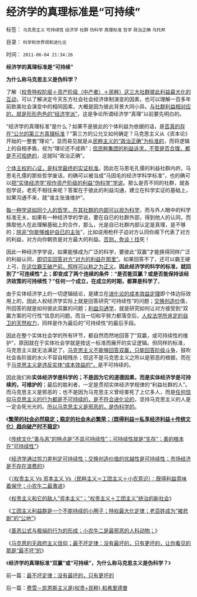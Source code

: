 # 经济学的真理标准是“可持续”

标签： `马克思主义` `可持续性` `经济学` `社群` `伪科学` `真理标准` `哲学` `政治正确` `乌托邦` 

目录： `科学和世界观和进化论`

时间： `2011-06-04 21:34:26`

**经济学的真理标准是“可持续”**

**为什么称马克思主义是伪科学？**

了解（[权贵特权阶层＋资产阶级（中产者）＋民粹）这三大社群彼此利益最大化的互动](../../../2009/9/18/社会三权利益博羿的二对一组合.md)，可以了解决定今天东方社会社会经济体制演变的因素，也可以理解一百多年前欧美社会演变中的相同因素，大概是因为彼此背景大同小异。[与社群利益相对应的，就是形形色色的“经济学派”](../../../2009/12/24/什么是经济学？什么是经济学派？.md)，这是争论所谓经济学“真理”以前要先明白的。

“经济学的真理标准”是什么？如果不是彼此的个体利益为依据的话，是[否真的存在“公允的第三方真理标准](../../../2010/12/22/私有制有无比的优越性;人与人的差异推动社会前进；.md)？”第三方的公允又如何确定？马克思主义从《资本论》开始的一整套“理论”，显而易见就是从[民粹主义的“政治正确”为标准的](../../../2011/3/14/政治正确，道德正确和利益正确.md)，而将逻辑上的自相矛盾，视为“理论还不成熟”；[但民粹集团的利益诉求，不管是否合理，都是不可拒绝的](../../../2009/9/26/科学就是发展观！政府是抵制极左民粹乌托邦的中流砥柱.md)，这就叫“政治正确”。

[个体主权的心证，是科学最终的实证标准](../../../2011/3/2/个体意识主权不是信仰：你的意识，不是别人的意识.md)。因此在马恩毛孔儒的利益社群内疻，马恩毛孔儒的那些哲学废话，的确可以被当成“马因毛的经济学科学标准”，也的确可以[把“实体经济学”视作资产阶级的利益“伪科学”学说](../../../2010/12/13/呼吁股市计划经济的市场公害.md)。那么是否不同的社群，就各抱学说，老死不相往来呢？答案在于彼此的利益沟通，建立在科学实证的基础上，如果沟通不来，就“谁主张谁维护”。

[每一种学说如同个人的哲学，在其社群的内部可以视为科学](http://darthvad.blog.163.com/blog/static/53399470201062905157718/)，而与外人眼中的科学标准无关。如果有一种经济学的学说，要在自已的社群外部，得到他人的认同，而换取他人在此理解基础上的合作，那么，光是自已社群内部认定是真理，是不够的；[除非“你能够维护自已的主张](../../../2010/5/12/法治什么条件下是合理的？是低成本的？.md)”，比如说用枪杆子迫对方认同你阁下代表了对方的利益，对方向你朝贡是对方最大的利益。[否则，免谈！找](../../../2011/2/7/大刀向着鬼子们的头上砍去！.md)死！

因此一种经济学学说，如果能够成为广泛的科学，要彼此“双赢”才能换得同样广泛的利益认同，[即切实回答对方“对方的利益在那里”](../../../2011/3/3/中国传统议论文“三要素”的沟通含义.md)。如果回答不了，还可以霸王硬上弓，[在这位霸王破产前，照样可以称之为正义](../../../2009/12/17/正义向善的战争，和不正义的战争.md)。**因此经济学的科学的标准，就回到了“可连续性”上；即变成了两个连续的条件：“是否能双赢？或是否能保持该经济政策的可持续性？”任何一个成立，在成立的时期，都算是科学了**。

由于实体经济学上的一切逻辑结论，是建立在[进化论的成本效益定理](../../../2010/1/15/进化论本质规律就是成本效益定律.md)即个体边际效用上的，因此人权经济学实际上就是回答研究“可持续性”的问题；[交换创造价](../../../2011/3/13/流通是最根本的生产力.md)值，所回答的就是如何彼此双赢的问题；[利益沟通学](../../../2011/3/1/为人类和平与和解而探索的科学.md)，就是研究如何让对方接受到“双赢方案的可行性”信息的问题。而当一切和平努力都落空后，[人权法学所肯定的自卫的天然权力](../../../2011/2/22/什么是人权普世价值观的根本正义？.md)，同样是作为最后的“可持续性”的最后手段。

因此在整个实体社会学的所有环节，都自然而然地回答了“双赢，或可持续性的维护”，原因就在于实体社会学就是按这一标准而展开的实证逻辑。但同样的标准，马克思主义就无法满足了。[马克思主义不能够回答双赢，只能回答阶级斗争](../../../2010/12/2/马克思阶级斗争观点和社会政治模型.md)，鼓吹社会各阶层的水火不容自相残杀；但这不是马克思主义之所以是邪恶的根据，而在于[马克思主义是违反实体“成本效益的”，](../../../2009/12/7/经济学中的科学和最朴素的成本效益定律.md)是不可持续的。

因此我们称**实体经济学是科学的；不是因为它的道德因素，而是实体经济学是可持续的，可维护的**；最后的胜利者，一定是贯彻实体经济学规律的“利益社群的人”。而马克思主义是邪恶的；也不是因为马克思主义曾经害死了上亿多人，而是[任何信仰马克思主义的行为都是不可持续的，是不符合进化论的](../../../2009/11/9/生物学，进化论，基督教和马克思主义.md)，坚持马克思主义的人是一定会死光光的。[所以马克思主义是邪恶的，是伪科学的](../../../2009/9/16/亵渎自然母亲的“发展就是硬道理”.md)。

《[**繁荣的社会必然稳定；稳定的社会未必繁荣；（既得利益＝私享经济利益＋传统文化）趋向破产时不稳定**](../../../2011/6/1/稳定的社会和稳定的改革.md)》

《[传统文化“善与恶”的特点是“不具可持续性”；可持续性就是“生存”；善的根本在“可持续性”](../../../2011/6/1/“大公无私”是至善还是至恶？.md)》

《[经济学通过剪刀差判定可持续性；交换创造价值的优越性是可持续性；市场经济是不存在浪费的](../../../2011/6/2/市场经济确保可持续性.md)》

《[（权贵主义 Vs 资本主义 Vs（民粹主义＝工团主义＋小农意识）：既得利益意味着保守；小农牛二最激进](../../../2011/6/2/资本主义和权贵主义和小农牛二.md)》

《[权贵主义和它的敌人“资本主义”；“权贵主义＋工团主义”统治的新社会](../../../2011/6/3/工团主义征服资本家成为新权贵.md)》

《[工团主义利益群是一个不能持续的小圈子；特权最大化定律；老百姓成为“被悲剧”的“公地”](../../../2011/6/3/工团主义的特权最大化.md)》

《[善恶公式与极端的行为的形成；小农牛二是最邪恶的人科动物；](../../../2011/6/3/善恶的公式与极端的牛二.md)》

《[马克思的无政府主义信仰；最不坏定律：没有最坏的，只有更坏的，让你看见的那是“最不坏”的](../../../2011/6/4/最不坏定律：没有最坏的，只有更坏的.md)》

《**经济学的真理标准“双赢”或“可持续”，为什么称马克思主义是伪科学？**》



前一篇：[最不坏定律：没有最坏的，只有更坏的](../../../2011/6/4/最不坏定律：没有最坏的，只有更坏的.md)

后一篇：[费雪－凯恩斯主义是(权贵+民粹),和弗里德曼](../../../2011/6/4/费雪－凯恩斯主义是(权贵+民粹),和弗里德曼.md)